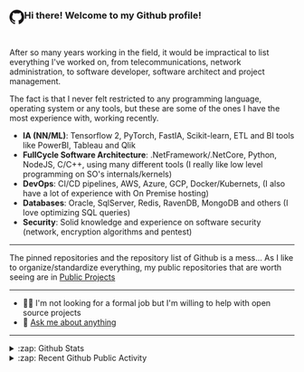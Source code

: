 ### Hi there! Welcome to my Github profile! <img align="left" alt="GitHub" width="26px" src="https://raw.githubusercontent.com/github/explore/78df643247d429f6cc873026c0622819ad797942/topics/github/github.png" />

<br />

After so many years working in the field, it would be impractical to list everything I've worked on, from telecommunications, network administration, to software developer, software architect and project management. 

The fact is that I never felt restricted to any programming language, operating system or any tools, but these are some of the ones I have the most experience with, working recently.

- **IA (NN/ML)**: Tensorflow 2, PyTorch, FastIA, Scikit-learn, ETL and BI tools like PowerBI, Tableau and Qlik
- **FullCycle Software Architecture**: .NetFramework/.NetCore, Python, NodeJS, C/C++, using many different tools (I really like low level programming on SO's internals/kernels)
- **DevOps**: CI/CD pipelines, AWS, Azure, GCP, Docker/Kubernets, (I also have a lot of experience with On Premise hosting)
- **Databases**: Oracle, SqlServer, Redis, RavenDB, MongoDB and others (I love optimizing SQL queries)
- **Security**: Solid knowledge and experience on software security (network, encryption algorithms and pentest)

---

The pinned repositories and the repository list of Github is a mess... As I like to organize/standardize everything, my public repositories that are worth seeing are in [Public Projects](https://github.com/edgarrc?tab=projects)

---

- :man_factory_worker: I'm not looking for a formal job but I'm willing to help with open source projects
- :speech_balloon: [Ask me about anything](https://forms.gle/Cqbwq4fGKtPbHwJG6)

---

<details>
  <summary>:zap: Github Stats</summary>
  <img align="left" alt="Github Stats" src="https://github-readme-stats.codestackr.vercel.app/api?username=EDGARRC&show_icons=true&hide_border=true&count_private=true&theme=dracula&include_all_commits=true" />
</details>


<details>
  <summary>:zap: Recent Github Public Activity</summary>
  
<!--START_SECTION:activity-->
1. 🎉 Merged PR [#1](https://github.com/edgarrc/fullcycle4-desafio5/pull/1) in [edgarrc/fullcycle4-desafio5](https://github.com/edgarrc/fullcycle4-desafio5)
2. 💪 Opened PR [#1](https://github.com/edgarrc/fullcycle4-desafio5/pull/1) in [edgarrc/fullcycle4-desafio5](https://github.com/edgarrc/fullcycle4-desafio5)
<!--END_SECTION:activity-->

</details>
